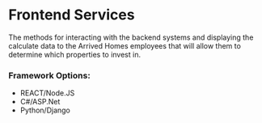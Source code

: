 # Frontend Services
The methods for interacting with the backend systems and displaying the calculate data to the Arrived Homes employees that will allow them to determine which properties to invest in.

### Framework Options:
- REACT/Node.JS
- C#/ASP.Net
- Python/Django



